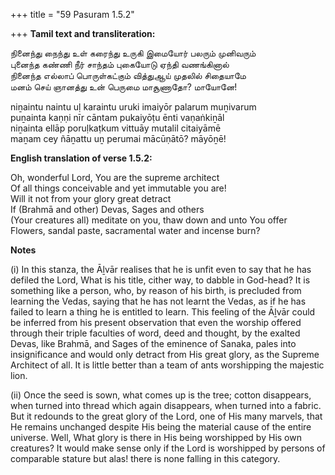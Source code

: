 +++
title = "59 Pasuram 1.5.2"

+++
**Tamil text and transliteration:**

நினைந்து நைந்து உள் கரைந்து உருகி இமையோர் பலரும் முனிவரும்  
புனைந்த கண்ணி நீர் சாந்தம் புகையோடு ஏந்தி வணங்கினால்  
நினைந்த எல்லாப் பொருள்கட்கும் வித்துஆய் முதலில் சிதையாமே  
மனம் செய் ஞானத்து உன் பெருமை மாசூணாதோ? மாயோனே!

niṉaintu naintu uḷ karaintu uruki imaiyōr palarum muṉivarum  
puṉainta kaṇṇi nīr cāntam pukaiyōṭu ēnti vaṇaṅkiṉāl  
niṉainta ellāp poruḷkaṭkum vittuāy mutalil citaiyāmē  
maṉam cey ñāṉattu uṉ perumai mācūṇātō? māyōṉē!

**English translation of verse 1.5.2:**

Oh, wonderful Lord, You are the supreme architect  
Of all things conceivable and yet immutable you are!  
Will it not from your glory great detract  
If (Brahmā and other) Devas, Sages and others  
(Your creatures all) meditate on you, thaw down and unto You offer  
Flowers, sandal paste, sacramental water and incense burn?

**Notes**

\(i\) In this stanza, the Āḻvār realises that he is unfit even to say that he has defiled the Lord, What is his title, cither way, to dabble in God-head? It is something like a person, who, by reason of his birth, is precluded from learning the Vedas, saying that he has not learnt the Vedas, as if he has failed to learn a thing he is entitled to learn. This feeling of the Āḻvār could be inferred from his present observation that even the worship offered through their triple faculties of word, deed and thought, by the exalted Devas, like Brahmā, and Sages of the eminence of Sanaka, pales into insignificance and would only detract from His great glory, as the Supreme Architect of all. It is little better than a team of ants worshipping the majestic lion.

\(ii\) Once the seed is sown, what comes up is the tree; cotton disappears, when turned into thread which again disappears, when turned into a fabric. But it redounds to the great glory of the Lord, one of His many marvels, that He remains unchanged despite His being the material cause of the entire universe. Well, What glory is there in His being worshipped by His own creatures? It would make sense only if the Lord is worshipped by persons of comparable stature but alas! there is none falling in this category.


